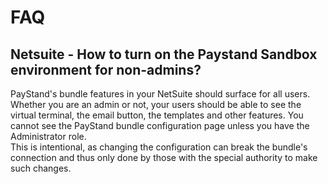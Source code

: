 # FAQ


## Netsuite - How to turn on the Paystand Sandbox environment for non-admins?

PayStand's bundle features in your NetSuite should surface for all users.  Whether you are an admin or not, your users should be able to see the virtual terminal, the email button, the templates and other features.
You cannot see the PayStand bundle configuration page unless you have the Administrator role.  
This is intentional, as changing the configuration can break the bundle's connection and thus only done by those with the special authority to make such changes.